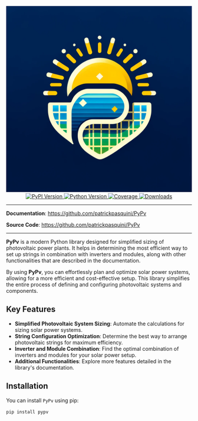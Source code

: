 <div align="center">
    <a href="https://github.com/patrickpasquini/PyPv" target="_blank">
      <img src="./docs/assets/logo.png" alt="PyPv Logo">
    </a>
</div>

<div align="center">
    <a href="https://pypi.org/project/pypv/" target="_blank">
      <img src="https://img.shields.io/pypi/v/pypv" alt="PyPI Version">
    </a>
    <a href="https://pypi.org/project/pypv/" target="_blank">
      <img src="https://img.shields.io/badge/Python-3.x-blue" alt="Python Version">
    </a>
    <a href="LINK_TO_YOUR_COVERAGE_REPORT" target="_blank">
      <img src="https://img.shields.io/endpoint?url=URL_TO_YOUR_COVERAGE_BADGE_JSON&logo=pytest" alt="Coverage">
    </a>
    <a href="https://pepy.tech/project/pypv" target="_blank">
      <img src="https://static.pepy.tech/badge/pypv/month" alt="Downloads">
    </a>
</div>

---

**Documentation**: <a href="https://github.com/patrickpasquini/PyPv" target="_blank">https://github.com/patrickpasquini/PyPv</a>

**Source Code**: <a href="https://github.com/patrickpasquini/PyPv" target="_blank">https://github.com/patrickpasquini/PyPv</a>

---

**PyPv** is a modern Python library designed for simplified sizing of photovoltaic power plants. It helps in determining the most efficient way to set up strings in combination with inverters and modules, along with other functionalities that are described in the documentation.

By using **PyPv**, you can effortlessly plan and optimize solar power systems, allowing for a more efficient and cost-effective setup. This library simplifies the entire process of defining and configuring photovoltaic systems and components.

## Key Features

- **Simplified Photovoltaic System Sizing**: Automate the calculations for sizing solar power systems.
- **String Configuration Optimization**: Determine the best way to arrange photovoltaic strings for maximum efficiency.
- **Inverter and Module Combination**: Find the optimal combination of inverters and modules for your solar power setup.
- **Additional Functionalities**: Explore more features detailed in the library's documentation.

## Installation

You can install `PyPv` using pip:

```bash
pip install pypv
